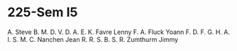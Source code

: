 # 225-Sem I5

A. Steve
B. M.
D. V.
D. A.
E. K.
Favre Lenny
F. A.
Fluck Yoann
F. D.
F. G.
H. A.
I. S.
M. C.
Nanchen Jean
R. R.
S. B.
S. R.
Zumthurm Jimmy
